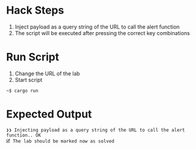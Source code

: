 # Hack Steps

1. Inject payload as a query string of the URL to call the alert function
2. The script will be executed after pressing the correct key combinations

# Run Script

1. Change the URL of the lab
2. Start script

```
~$ cargo run
```

# Expected Output

```
❯❯ Injecting payload as a query string of the URL to call the alert function.. OK
🗹 The lab should be marked now as solved
```
